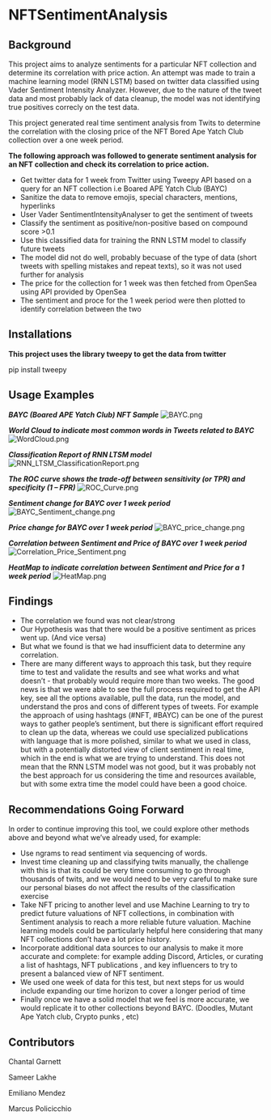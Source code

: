 # NFTSentimentAnalysis

## Background 
This project aims to analyze sentiments for a particular NFT collection and determine its correlation with price action.
An attempt was made to train a machine learning model (RNN LSTM) based on twitter data classified using Vader Sentiment Intensity Analyzer.
However, due to the nature of the tweet data and most probably lack of data cleanup, the model was not identifying true positives correcly on the test data.

This project generated real time sentiment analysis from Twits to determine the correlation with the closing price of the NFT Bored Ape Yatch Club collection over a one week period.


**The following approach was followed to generate sentiment analysis for an NFT collection and check its correlation to price action.**
- Get twitter data for 1 week from Twitter using Tweepy API based on a query for an NFT collection i.e Boared APE Yatch Club (BAYC)
- Sanitize the data to remove emojis, special characters, mentions, hyperlinks
- User Vader SentimentIntensityAnalyser to get the sentiment of tweets 
- Classify the sentiment as positive/non-positive based on compound score >0.1
- Use this classified data for training the RNN LSTM model to classify future tweets
- The model did not do well, probably becuase of the type of data (short tweets with spelling mistakes and repeat texts), so it was not used further for analysis
- The price for the collection for 1 week was then fetched from OpenSea using API provided by OpenSea
- The sentiment and proce for the 1 week period were then plotted to identify correlation between the two

## Installations
**This project uses the library tweepy to get the data from twitter**

pip install tweepy

## Usage Examples 
***BAYC (Boared APE Yatch Club) NFT Sample***
![BAYC.png](Images/BAYC_pics.png)

***World Cloud to indicate most common words in Tweets related to BAYC***
![WordCloud.png](Images/WordCloud.png)

***Classification Report of RNN LTSM model***
![RNN_LTSM_ClassificationReport.png](Images/RNN_LTSM_ClassificationReport.png)

***The ROC curve shows the trade-off between sensitivity (or TPR) and specificity (1 – FPR)***
![ROC_Curve.png](Images/ROC_Curve.png)

***Sentiment change for BAYC over 1 week period***
![BAYC_Sentiment_change.png](Images/BAYC_Sentiment_change.png)


***Price change for BAYC over 1 week period***
![BAYC_price_change.png](Images/BAYC_price_change.png)

***Correlation between Sentiment and Price of BAYC over 1 week period***
![Correlation_Price_Sentiment.png](Images/Correlation_Price_Sentiment.png)

***HeatMap to indicate correlation between Sentiment and Price for a 1 week period***
![HeatMap.png](Images/HeatMap.png)

## Findings
* The correlation we found was not clear/strong
* Our Hypothesis was that there would be a positive sentiment as prices went up. (And vice versa)
* But what we found is that we had insufficient data to determine any correlation.
* There are many different ways to approach this task, but they require time to test and validate the results and see what works and what doesn’t - that probably would require more than two weeks. The good news is that we were able to see the full process required to get the API key, see all the options available, pull the data, run the model, and understand the pros and cons of different types of tweets. For example the approach of using hashtags (#NFT, #BAYC) can be one of the purest ways to gather people’s sentiment, but there is significant effort required to clean up the data, whereas we could use specialized publications with language that is more polished, similar to what we used in class, but with a potentially distorted view of client sentiment in real time, which in the end is what we are trying to understand.
This does not mean that the RNN LSTM model was not good, but it was probably not the best approach for us considering the time and resources available, but with some extra time the model could have been a good choice.

## Recommendations Going Forward
In order to continue improving this tool, we could explore other methods above and beyond what we’ve already used, for example: 
* Use ngrams to read sentiment via sequencing of words.
* Invest time cleaning up and classifying twits manually, the challenge with this is that its could be very time consuming to go through thousands of twits, and we would need to be very careful to make sure our personal biases do not affect the results of the classification exercise
* Take NFT pricing to another level and use Machine Learning to try to predict future valuations of NFT collections, in combination with Sentiment analysis to reach a more reliable future valuation. Machine learning models could be particularly helpful here considering that many NFT collections don’t have a lot price history.
* Incorporate additional data sources to our analysis to make it more accurate and complete: for example adding Discord, Articles, or curating a list of hashtags, NFT publications , and key influencers to try to present a balanced view of NFT sentiment.
* We used one week of data for this test, but next steps for us would include expanding our time horizon to cover a longer period of time
* Finally once we have a solid model that we feel is more accurate, we would replicate it to other collections beyond BAYC. (Doodles, Mutant Ape Yatch club, Crypto punks , etc)

## Contributors
Chantal Garnett

Sameer Lakhe

Emiliano Mendez

Marcus Policicchio 



